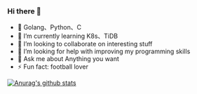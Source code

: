 ### Hi there 👋

- 🔭  Golang、Python、C
- 🌱 I’m currently learning K8s、TiDB
- 👯 I’m looking to collaborate on interesting stuff 
- 🤔 I’m looking for help with improving my programming skills
- 💬 Ask me about Anything you want
- ⚡ Fun fact: football lover

[![Anurag's github stats](https://github-readme-stats.vercel.app/api?username=Alex1996a)](https://github.com/anuraghazra/github-readme-stats)
